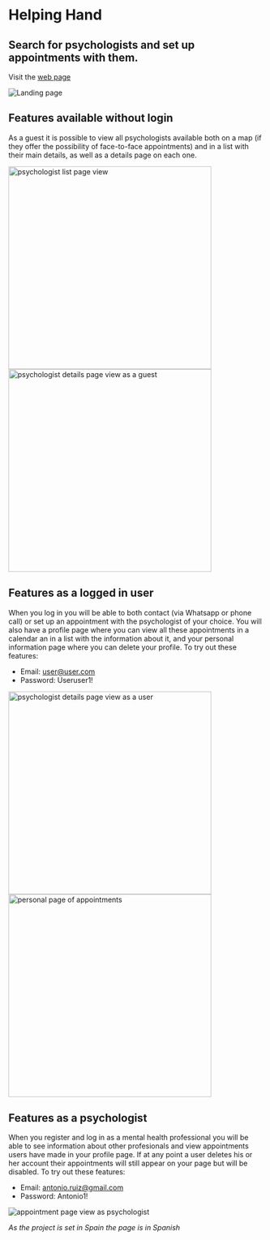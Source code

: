 # Helping Hand
## Search for psychologists and set up appointments with them.
Visit the <a href='https://helping-hand-web.herokuapp.com/'>web page</a>

<img src='https://res.cloudinary.com/helping-hand-web/image/upload/v1610708028/Screenshot_2021-01-15_at_11.28.39_drhzvw.png' alt='Landing page' title='Landing page'/>


## Features available without login
As a guest it is possible to view all psychologists available both on a map (if they offer the possibility of face-to-face appointments) and in a list with their main details, as well as a details page on each one.

<img src='https://res.cloudinary.com/helping-hand-web/image/upload/v1610708416/Screenshot_2021-01-15_at_12.00.09_iqjmpa.png' alt='psychologist list page view' title='psychologist list page view' width=400> <img src='https://res.cloudinary.com/helping-hand-web/image/upload/v1610708787/Screenshot_2021-01-15_at_12.05.46_dbnk7o.png' alt='psychologist details page view as a guest' title='psychologist details page view as a guest' width=400>


## Features as a logged in user
When you log in you will be able to both contact (via Whatsapp or phone call) or set up an appointment with the psychologist of your choice. You will also have a profile page where you can view all these appointments in a calendar an in a list with the information about it, and your personal information page where you can delete your profile.
To try out these features: 
 - Email: user@user.com
 - Password: Useruser1!
 
<img src='https://res.cloudinary.com/helping-hand-web/image/upload/v1610708781/Screenshot_2021-01-15_at_12.05.29_jxtefy.png' alt='psychologist details page view as a user' title='psychologist details page view as a user' width=400> <img src='https://res.cloudinary.com/helping-hand-web/image/upload/v1610708693/Screenshot_2021-01-15_at_12.04.49_ld0cd0.png' alt='personal page of appointments' title='personal page of appointments' width=400>


## Features as a psychologist
When you register and log in as a mental health professional you will be able to see information about other profesionals and view appointments users have made in your profile page. If at any point a user deletes his or her account their appointments will still appear on your page but will be disabled.
To try out these features:
 - Email: antonio.ruiz@gmail.com
 - Password: Antonio1!

<img src='https://res.cloudinary.com/helping-hand-web/image/upload/v1610709797/Screenshot_2021-01-15_at_12.23.09_qvqemo.png' alt='appointment page view as psychologist' title='appointment page view as psychologist'>

*As the project is set in Spain the page is in Spanish*

